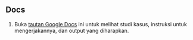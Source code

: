 ## Docs
1. Buka [tautan Google Docs](https://docs.google.com/document/d/1fbN7-TD8AcBhtLZOI8Kb91uPdI3CyHKDXoVCJymgxR8/edit?usp=sharing) ini untuk melihat studi kasus, instruksi untuk mengerjakannya, dan output yang diharapkan.